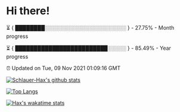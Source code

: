 # Hi there!

⏳ { ████████░░░░░░░░░░░░░░░░░░░░░░ } - 27.75% - Month progress

⏳ { █████████████████████████░░░░░ } - 85.49% - Year progress

⏰ Updated on Tue, 09 Nov 2021 01:09:16 GMT


[![Schlauer-Hax's github stats](https://github-readme-stats.vercel.app/api?username=Schlauer-Hax&show_icons=true&theme=dark&count_private=true)](https://github.com/Schlauer-Hax)


[![Top Langs](https://github-readme-stats.vercel.app/api/top-langs/?username=Schlauer-Hax&layout=compact&theme=dark)](https://github.com/Schlauer-Hax?tab=repositories)


[![Hax's wakatime stats](https://github-readme-stats.vercel.app/api/wakatime?username=Hax&theme=dark)](https://wakatime.com/@Hax)

